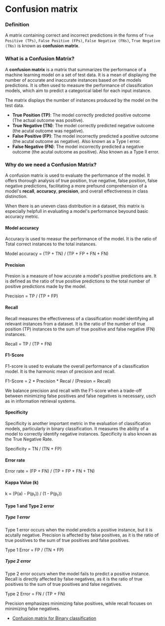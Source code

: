 # Confusion matrix


### Definition

A matrix containing correct and incorrect predictions in the forms of `True Positive (TPs)`, `False Positive (FPs)`, `False Negative (FNs)`, `True Negative (TNs)` is known as **confusion matrix**.

### What is a Confusion Matrix?

A **confusion matrix** is a matrix  that summarizes the performance of a machine learning model on a set of test data. It is a mean of displaying the number of accurate and inaccurate instances based on the models predictions. It is often used to measure the performance of classification models, which aim to predict a categorical label for each input instance.

The matrix displays the number of instances produced by the model on the test data.

- **True Position (TP)**: The model correctly predicted positive outcome (The actual outcome was positive).
- **True Negative (TN)**: The model correctly predicted negative outcome (the acutal outcome was negative).
- **False Positive (FP)**: The model incorrectly predicted a positive outcome (the acutal outcome as negative). Also known as a Type I error.
- **False Negative (FN)**: The model incorrectly predicted a negative outcome (the acutal outcome as positive). Also known as a Type II error.

### Why do we need a Confusion Matrix?

A confusion matrix is used to evaluate the performance of the model. It offers thorough analysis of true position, true negative, false position, false negative predictions, facilitating a more prefound comprehension of a model's **recall**, **accuracy**, **precision**, and overall effectiveness in class distinction.

When there is an uneven class distribution in a dataset, this matrix is especially helpfull in evaluating a model's performance beyound basic accuracy metric.


#### Model accuracy 

Accuracy is used to measur the performance of the model. It is the ratio of Total correct instances to the total instances.


Model accuracy = (TP + TN) / (TP + FP + FN + FN)


#### Precision

Presion is a measure of how accurate a model's positive predictions are. It is defined as the ratio of true positive predictions to the total number of positive predictions made by the model.

Precision = TP / (TP + FP)


#### Recall
 
Recall measures the effectiveness of a classification model identifying all relevant instances from a dataset. It is the ratio of the number of true position (TP) instances to the sum of true positive and false negative (FN) instances.

Recall = TP / (TP + FN)


#### F1-Score

F1-score is used to evaluate the overall performance of a classification model. It is the harmonic mean of precision and recall.

F1-Score = 2 * Precision * Recal / (Presion = Recall)

We balance precision and recall with the F1-score when a trade-off between minimizing false positives and false negatives is necessary, usch as in information retrieval systems.


#### Specificity

Specificity is another important metric in the evaluation of classification models, particularly in binary classification. It measures the ability of a model to correctly identify negative instances. Specificity is also known as the True Negative Rate.

Specificity = TN / (TN + FP)

#### Error rate

Error rate = (FP + FN) / (TP + FP + FN + TN)


#### Kappa Value (k)

k  = (P(a) - P(p<sub>r</sub>)) / (1 - P(p<sub>r</sub>))


#### Type 1 and Type 2 error

##### Type 1 error

Type 1 error occurs when the model predicts a positive instance, but it is acutally negative. Precision is affected by false positives, as it is the ratio of true positives to the sum of true positives and false positives.

Type 1 Error = FP / (TN + FP)

##### Type 2 error

Type 2 error occurs when the model fails to predict a positive instance. Recall is directly affected by false negatives, as it is the ratio of true positives to the sum of true positives and false negatives.

Type 2 Error = FN / (TP + FN)

Precision emphasizes minimizing false positives, while recall focuses on minimizing false negatives.



- [Confusion matrix for Binary classification](../1000-other/confusion-matrix-binary-classification.ipynb)